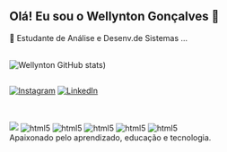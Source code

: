 ## Olá! Eu sou o Wellynton Gonçalves 👋<br/>


🌱 Estudante de Análise e Desenv.de Sistemas ...<br/>
<br/>

![Wellynton GitHub stats](https://github-readme-stats.vercel.app/api?username=wellyntongoncalves&show_icons=true&theme=dark))
<br/>


## 

[![Instagram](https://img.shields.io/badge/Instagram-E4405F?style=for-the-badge&logo=instagram&logoColor=white)](https://www.instagram.com/wellynton._/)
[![LinkedIn](https://img.shields.io/badge/LinkedIn-0077B5?style=for-the-badge&logo=linkedin&logoColor=white)](https://www.linkedin.com/in/wellyntongoncalves/)
<br/>



## 

<div style="display: inline_block"<><br/>
 <a href = "mailto:wellyntong09@gmail.com"><img src="https://img.shields.io/badge/-Gmail-%23333?style=for-the-badge&logo=gmail&logoColor=white" target="_blank"></a>
 <img align="center" alt="html5" src="https://img.shields.io/badge/HTML5-E34F26?style=for-the-badge&logo=html5&logoColor=white" />
 <img align="center" alt="html5" src="https://img.shields.io/badge/CSS3-1572B6?style=for-the-badge&logo=css3&logoColor=white" />
 <img align="center" alt="html5" src="https://img.shields.io/badge/Java-ED8B00?style=for-the-badge&logo=openjdk&logoColor=white" />
 <img align="center" alt="html5" src="https://img.shields.io/badge/JavaScript-323330?style=for-the-badge&logo=javascript&logoColor=F7DF1E"/>
 <img align="center" alt="html5" src="https://img.shields.io/badge/MySQL-00000F?style=for-the-badge&logo=mysql&logoColor=white" /><br/>
 Apaixonado pelo aprendizado, educação e tecnologia.
